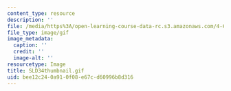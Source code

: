 ```yaml
---
content_type: resource
description: ''
file: /media/https%3A/open-learning-course-data-rc.s3.amazonaws.com/4-614-religious-architecture-and-islamic-cultures-fall-2002/bee12c240a910f08e67cd60996b8d316_SLD34thumbnail.gif
file_type: image/gif
image_metadata:
  caption: ''
  credit: ''
  image-alt: ''
resourcetype: Image
title: SLD34thumbnail.gif
uid: bee12c24-0a91-0f08-e67c-d60996b8d316
---
```


